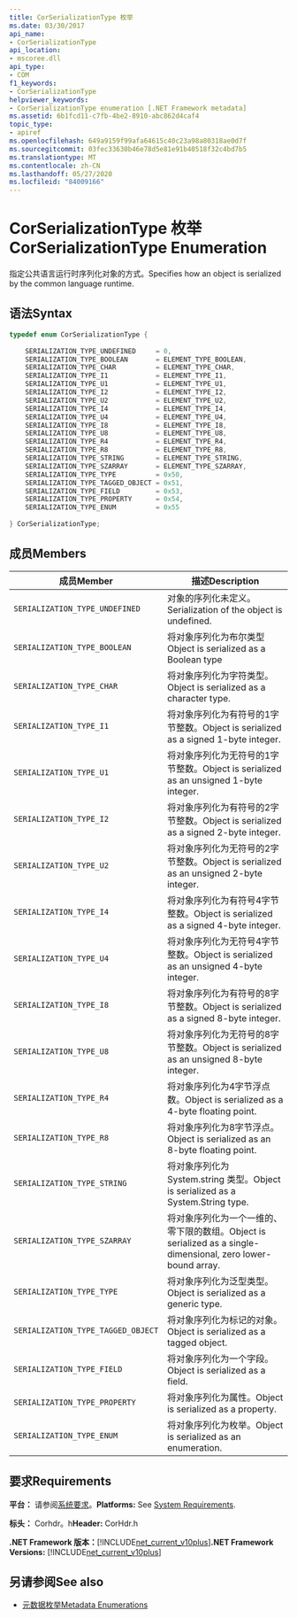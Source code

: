 ```yaml
---
title: CorSerializationType 枚举
ms.date: 03/30/2017
api_name:
- CorSerializationType
api_location:
- mscoree.dll
api_type:
- COM
f1_keywords:
- CorSerializationType
helpviewer_keywords:
- CorSerializationType enumeration [.NET Framework metadata]
ms.assetid: 6b1fcd11-c7fb-4be2-8910-abc862d4caf4
topic_type:
- apiref
ms.openlocfilehash: 649a9159f99afa64615c40c23a98a80318ae0d7f
ms.sourcegitcommit: 03fec33630b46e78d5e81e91b40518f32c4bd7b5
ms.translationtype: MT
ms.contentlocale: zh-CN
ms.lasthandoff: 05/27/2020
ms.locfileid: "84009166"
---
```

# <a name="corserializationtype-enumeration"></a><span data-ttu-id="39cb2-102">CorSerializationType 枚举</span><span class="sxs-lookup"><span data-stu-id="39cb2-102">CorSerializationType Enumeration</span></span>
<span data-ttu-id="39cb2-103">指定公共语言运行时序列化对象的方式。</span><span class="sxs-lookup"><span data-stu-id="39cb2-103">Specifies how an object is serialized by the common language runtime.</span></span>  
  
## <a name="syntax"></a><span data-ttu-id="39cb2-104">语法</span><span class="sxs-lookup"><span data-stu-id="39cb2-104">Syntax</span></span>  
  
```cpp  
typedef enum CorSerializationType {  
  
    SERIALIZATION_TYPE_UNDEFINED     = 0,  
    SERIALIZATION_TYPE_BOOLEAN       = ELEMENT_TYPE_BOOLEAN,  
    SERIALIZATION_TYPE_CHAR          = ELEMENT_TYPE_CHAR,  
    SERIALIZATION_TYPE_I1            = ELEMENT_TYPE_I1,  
    SERIALIZATION_TYPE_U1            = ELEMENT_TYPE_U1,  
    SERIALIZATION_TYPE_I2            = ELEMENT_TYPE_I2,  
    SERIALIZATION_TYPE_U2            = ELEMENT_TYPE_U2,  
    SERIALIZATION_TYPE_I4            = ELEMENT_TYPE_I4,  
    SERIALIZATION_TYPE_U4            = ELEMENT_TYPE_U4,  
    SERIALIZATION_TYPE_I8            = ELEMENT_TYPE_I8,  
    SERIALIZATION_TYPE_U8            = ELEMENT_TYPE_U8,  
    SERIALIZATION_TYPE_R4            = ELEMENT_TYPE_R4,  
    SERIALIZATION_TYPE_R8            = ELEMENT_TYPE_R8,  
    SERIALIZATION_TYPE_STRING        = ELEMENT_TYPE_STRING,  
    SERIALIZATION_TYPE_SZARRAY       = ELEMENT_TYPE_SZARRAY,  
    SERIALIZATION_TYPE_TYPE          = 0x50,  
    SERIALIZATION_TYPE_TAGGED_OBJECT = 0x51,  
    SERIALIZATION_TYPE_FIELD         = 0x53,  
    SERIALIZATION_TYPE_PROPERTY      = 0x54,  
    SERIALIZATION_TYPE_ENUM          = 0x55  
  
} CorSerializationType;  
```  
  
## <a name="members"></a><span data-ttu-id="39cb2-105">成员</span><span class="sxs-lookup"><span data-stu-id="39cb2-105">Members</span></span>  
  
|<span data-ttu-id="39cb2-106">成员</span><span class="sxs-lookup"><span data-stu-id="39cb2-106">Member</span></span>|<span data-ttu-id="39cb2-107">描述</span><span class="sxs-lookup"><span data-stu-id="39cb2-107">Description</span></span>|  
|------------|-----------------|  
|`SERIALIZATION_TYPE_UNDEFINED`|<span data-ttu-id="39cb2-108">对象的序列化未定义。</span><span class="sxs-lookup"><span data-stu-id="39cb2-108">Serialization of the object is undefined.</span></span>|  
|`SERIALIZATION_TYPE_BOOLEAN`|<span data-ttu-id="39cb2-109">将对象序列化为布尔类型</span><span class="sxs-lookup"><span data-stu-id="39cb2-109">Object is serialized as a Boolean type</span></span>|  
|`SERIALIZATION_TYPE_CHAR`|<span data-ttu-id="39cb2-110">将对象序列化为字符类型。</span><span class="sxs-lookup"><span data-stu-id="39cb2-110">Object is serialized as a character type.</span></span>|  
|`SERIALIZATION_TYPE_I1`|<span data-ttu-id="39cb2-111">将对象序列化为有符号的1字节整数。</span><span class="sxs-lookup"><span data-stu-id="39cb2-111">Object is serialized as a signed 1-byte integer.</span></span>|  
|`SERIALIZATION_TYPE_U1`|<span data-ttu-id="39cb2-112">将对象序列化为无符号的1字节整数。</span><span class="sxs-lookup"><span data-stu-id="39cb2-112">Object is serialized as an unsigned 1-byte integer.</span></span>|  
|`SERIALIZATION_TYPE_I2`|<span data-ttu-id="39cb2-113">将对象序列化为有符号的2字节整数。</span><span class="sxs-lookup"><span data-stu-id="39cb2-113">Object is serialized as a signed 2-byte integer.</span></span>|  
|`SERIALIZATION_TYPE_U2`|<span data-ttu-id="39cb2-114">将对象序列化为无符号的2字节整数。</span><span class="sxs-lookup"><span data-stu-id="39cb2-114">Object is serialized as an unsigned 2-byte integer.</span></span>|  
|`SERIALIZATION_TYPE_I4`|<span data-ttu-id="39cb2-115">将对象序列化为有符号4字节整数。</span><span class="sxs-lookup"><span data-stu-id="39cb2-115">Object is serialized as a signed 4-byte integer.</span></span>|  
|`SERIALIZATION_TYPE_U4`|<span data-ttu-id="39cb2-116">将对象序列化为无符号4字节整数。</span><span class="sxs-lookup"><span data-stu-id="39cb2-116">Object is serialized as an unsigned 4-byte integer.</span></span>|  
|`SERIALIZATION_TYPE_I8`|<span data-ttu-id="39cb2-117">将对象序列化为有符号的8字节整数。</span><span class="sxs-lookup"><span data-stu-id="39cb2-117">Object is serialized as a signed 8-byte integer.</span></span>|  
|`SERIALIZATION_TYPE_U8`|<span data-ttu-id="39cb2-118">将对象序列化为无符号的8字节整数。</span><span class="sxs-lookup"><span data-stu-id="39cb2-118">Object is serialized as an unsigned 8-byte integer.</span></span>|  
|`SERIALIZATION_TYPE_R4`|<span data-ttu-id="39cb2-119">将对象序列化为4字节浮点数。</span><span class="sxs-lookup"><span data-stu-id="39cb2-119">Object is serialized as a 4-byte floating point.</span></span>|  
|`SERIALIZATION_TYPE_R8`|<span data-ttu-id="39cb2-120">将对象序列化为8字节浮点。</span><span class="sxs-lookup"><span data-stu-id="39cb2-120">Object is serialized as an 8-byte floating point.</span></span>|  
|`SERIALIZATION_TYPE_STRING`|<span data-ttu-id="39cb2-121">将对象序列化为 System.string 类型。</span><span class="sxs-lookup"><span data-stu-id="39cb2-121">Object is serialized as a System.String type.</span></span>|  
|`SERIALIZATION_TYPE_SZARRAY`|<span data-ttu-id="39cb2-122">将对象序列化为一个一维的、零下限的数组。</span><span class="sxs-lookup"><span data-stu-id="39cb2-122">Object is serialized as a single-dimensional, zero lower-bound array.</span></span>|  
|`SERIALIZATION_TYPE_TYPE`|<span data-ttu-id="39cb2-123">将对象序列化为泛型类型。</span><span class="sxs-lookup"><span data-stu-id="39cb2-123">Object is serialized as a generic type.</span></span>|  
|`SERIALIZATION_TYPE_TAGGED_OBJECT`|<span data-ttu-id="39cb2-124">将对象序列化为标记的对象。</span><span class="sxs-lookup"><span data-stu-id="39cb2-124">Object is serialized as a tagged object.</span></span>|  
|`SERIALIZATION_TYPE_FIELD`|<span data-ttu-id="39cb2-125">将对象序列化为一个字段。</span><span class="sxs-lookup"><span data-stu-id="39cb2-125">Object is serialized as a field.</span></span>|  
|`SERIALIZATION_TYPE_PROPERTY`|<span data-ttu-id="39cb2-126">将对象序列化为属性。</span><span class="sxs-lookup"><span data-stu-id="39cb2-126">Object is serialized as a property.</span></span>|  
|`SERIALIZATION_TYPE_ENUM`|<span data-ttu-id="39cb2-127">将对象序列化为枚举。</span><span class="sxs-lookup"><span data-stu-id="39cb2-127">Object is serialized as an enumeration.</span></span>|  
  
## <a name="requirements"></a><span data-ttu-id="39cb2-128">要求</span><span class="sxs-lookup"><span data-stu-id="39cb2-128">Requirements</span></span>  
 <span data-ttu-id="39cb2-129">**平台：** 请参阅[系统要求](../../get-started/system-requirements.md)。</span><span class="sxs-lookup"><span data-stu-id="39cb2-129">**Platforms:** See [System Requirements](../../get-started/system-requirements.md).</span></span>  
  
 <span data-ttu-id="39cb2-130">**标头：** Corhdr。h</span><span class="sxs-lookup"><span data-stu-id="39cb2-130">**Header:** CorHdr.h</span></span>  
  
 <span data-ttu-id="39cb2-131">**.NET Framework 版本：**[!INCLUDE[net_current_v10plus](../../../../includes/net-current-v10plus-md.md)]</span><span class="sxs-lookup"><span data-stu-id="39cb2-131">**.NET Framework Versions:** [!INCLUDE[net_current_v10plus](../../../../includes/net-current-v10plus-md.md)]</span></span>  
  
## <a name="see-also"></a><span data-ttu-id="39cb2-132">另请参阅</span><span class="sxs-lookup"><span data-stu-id="39cb2-132">See also</span></span>

- [<span data-ttu-id="39cb2-133">元数据枚举</span><span class="sxs-lookup"><span data-stu-id="39cb2-133">Metadata Enumerations</span></span>](metadata-enumerations.md)
